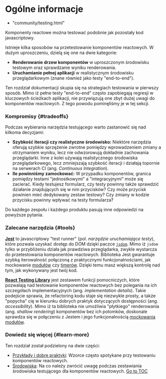 
# Ogólne informacje
  - "community/testing.html"


Komponenty reactowe można testować podobnie jak pozostały kod javascriptowy.

Istnieje kilka sposobów na przetestowanie komponentów reactowych. W dużym uproszczeniu, dzielą się one na dwie kategorie:

* **Renderowanie drzew komponentów** w uproszczonym środowisku testowym oraz sprawdzanie wyniku renderowania.
* **Uruchamianie pełnej aplikacji** w realistycznym środowisku przeglądarkowym (znane również jako testy "end-to-end").

Ten rozdział dokumentacji skupia się na strategiach testowania w pierwszy sposób. Mimo iż pełne testy "end-to-end" często zapobiegają regresji w kluczowych ścieżkach aplikacji, nie przywiązują one zbyt dużej uwagi do komponentów reactowych. Z tego powodu pominęliśmy je w tej sekcji.

### Kompromisy {#tradeoffs}

Podczas wybierania narzędzia testującego warto zastanowić się nad kilkoma decyzjami:

* **Szybkość iteracji czy realistyczne środowisko:** Niektóre narzędzia oferują szybkie sprzężenie zwrotne pomiędzy wprowadzeniem zmiany a otrzymaniem wyniku, lecz nie odwzorowują dokładnie zachowania przeglądarki. Inne z kolei używają realistycznego środowiska przeglądarkowego, lecz zmniejszają szybkość iteracji i działają topornie na serwerach CI (ang. *Continuous Integration*).
* **Ile powinniśmy zamockować:** W przypadku komponentów, granica pomiędzy testami "jednostkowymi" a "integracyjnymi" może się zacierać. Kiedy testujesz formularz, czy testy powinny także sprawdzić działanie znajdujących się w nim przycisków? Czy może przycisk powinien mieć dedykowany zestaw testowy? Czy zmiany w kodzie przycisku powinny wpływać na testy formularza?

Do każdego zespołu i każdego produktu pasują inne odpowiedzi na powyższe pytania.

### Zalecane narzędzia {#tools}

**[Jest](https://facebook.github.io/jest/)** to javascriptowy "test runner" (pol. *narzędzie uruchamiające testy*), które pozwala uzyskać dostęp do DOM dzięki paczce [`jsdom`](./testing-environments.html#mocking-a-rendering-surface). Mimo iż `jsdom` tylko w przybliżeniu działa jak prawdziwa przeglądarka, zwykle wystarcza do przetestowania komponentów reactowych. Biblioteka Jest gwarantuje szybką iterowalność połączoną z praktycznymi funkcjonalnościami, jak mockowanie [modułów](./testing-environments.html#mocking-modules) czy [timerów](./testing-environments.html#mocking-timers). Dzięki temu masz większą kontrolę nad tym, jak wykonywany jest twój kod.

**[React Testing Library](https://testing-library.com/react)** jest zestawem funkcji pomocniczych, które pozwalają nad testowanie komponentów reactowych bez polegania na ich szczegółach implementacyjnych (ang. *implementation details*). Takie podejście sprawia, że refactoring kodu staje się niezwykle prosty, a także "popycha" cię w kierunku dobrych praktyk dotyczących dostępności (ang. *accessibility*). Mimo iż ta biblioteka nie umożliwia "płytkiego" renderowania (ang. *shallow rendering*) komponentów bez ich potomków, doskonale sprawdza się w połączeniu z Jestem i jego funkcjonalnością [mockowania modułów](./testing-recipes.html#mocking-modules).

### Dowiedz się więcej {#learn-more}

Ten rozdział został podzielony na dwie części:

- [Przykłady i dobre praktyki](./testing-recipes.html): Wzorce często spotykane przy testowaniu komponentów reactowych.
- [Środowiska](./testing-environments.html): Na co należy zwrócić uwagę podczas zestawiania środowiska testującego dla komponentów reactowych.
<span style="float: footnote;"><a href="./index.html#toc">Go to TOC</a></span>

